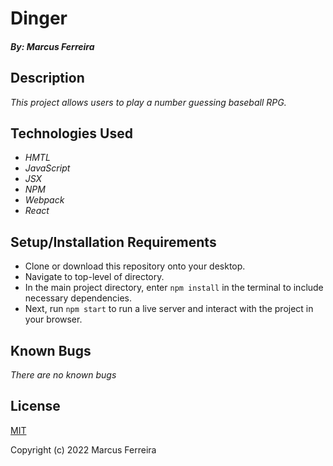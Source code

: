 # Dinger

##### By: Marcus Ferreira

## Description

_This project allows users to play a number guessing baseball RPG._

## Technologies Used

* _HMTL_
* _JavaScript_
* _JSX_
* _NPM_
* _Webpack_
* _React_


## Setup/Installation Requirements

* Clone or download this repository onto your desktop.
* Navigate to top-level of directory.
* In the main project directory, enter `npm install` in the terminal to include necessary dependencies.
* Next, run `npm start` to run a live server and interact with the project in your browser.


## Known Bugs

_There are no known bugs_

## License

[MIT](https://opensource.org/licenses/MIT)


Copyright (c) 2022 Marcus Ferreira
